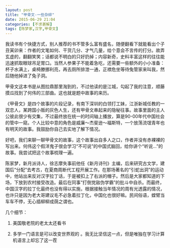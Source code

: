 ```yaml
---
layout: post
title: "甲骨文-一些杂碎"
date: 2015-06-29 21:04
categories: [不求甚解]
tags: [陈梦家,汉字,甲骨文]
---
```

我读书有个快捷方式，别人推荐的书不管多么富有盛名，随便翻看下就能看出个子丑寅卯来：作者的文笔如何、干货几分、才气几量，给个意会不言传的打分。故弄玄虚的，翻翻笑笑；话都说不明白的只好扔掉；内容新奇，史料丰富这样的往往能迅速抓取眼球吊足胃口。当然人参果子不能着急吃，还需要一些额外的小小准备：杯子水满上，桌椅滕挪利亮，再去厕所排泄一通，正襟危坐等待兔管家来叫我，然后随他掉进了兔子洞。

甲骨文这本书是从图拉鼎那里淘到的，不过他读的是江城，勾起了我的注意，顺藤摸瓜找到了何伟的三部曲。这也就是题中故事的来历。

<!--more-->

《甲骨文》是四个故事的片段记录，有南下深圳的白领打工妹，江浙新城任教的一双恋人，某跨国小贩的灰色人生，还有甲骨文串起来的隐秘往事。故事里面的主人公彼此很少有交集，不过最终放在统一的时间轴上播放，算是90-00年代中国社会的管中一窥。个人比较中意的角色是威廉～杰斐逊～福斯特，一个放荡流氓青年也有明天的故事。我鼓励你自己去实地了解下情况。

好吧，我们来聊一聊甲骨文的故事，这个故事出自多人之口，作者并没有赤裸裸的写出来。何伟这个假洋鬼子很会学习“不可说”的中国式脑回，给你讲个“听说...”的故事。我尝试把这个故事梳理一遍。

陈家梦，新月派诗人，徐志摩失事前他任《新月诗刊》主编，后来研究古文学，建国后“分配”去考古，在夏商周断代工程开展工作。在那场著名的“引蛇出洞”的运动中，他站出来反对汉字拉丁话，于是被扣上了右派的帽子。然后是大家都知道的下场，下放到农村接受改造。最后在同事“打倒党敌伪学霸”的批斗中自杀。而最终，中国汉字的拉丁化最终也没有得以实施，根据接触当年情况的周有光透露的情况，也许只是因为老大哥建议毛不必急着拉丁化，中国化也很好嘛。民间俗语，螳臂当车车不停，无心插柳柳成荫之谓也。

几个细节：

1. 美国敬老院的老太太还看书

2. 多学一门语言是可以改变世界观的 。我无比坚信这一点，但是唯独在学习计算机语言上却忘了这一茬

